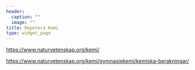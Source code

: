```yaml
---
header:
  caption: ""
  image: ""
title: Repetera Kemi
type: widget_page
---
```


https://www.naturvetenskap.org/kemi/

https://www.naturvetenskap.org/kemi/gymnasiekemi/kemiska-berakningar/